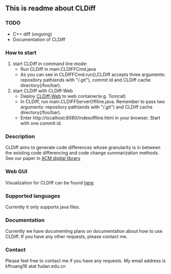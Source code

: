 ## This is readme about CLDiff

### TODO

* C++ diff (ongoing)
* Documentation of CLDiff

### How to start
1. start CLDiff in command line mode:
    * Run CLDiff in main.CLDIFFCmd.java
    * As you can see in CLDIFFCmd.run(),CLDiff accepts three arguments: repository path(ends with "/.git"), commit id and CLDiff cache directory(/foo/bar).
2. start CLDiff with CLDiff-Web
    * Deploy [CLDiff-Web](https://github.com/FudanSELab/CLDIFF-WEB) to web container(e.g. Tomcat)
    * In CLDiff, run main.CLDIFFServerOffline.java. Remember to pass two arguments: repository path(ends with "/.git") and CLDiff cache directory(/foo/bar).
    * Enter http://localhost:8080/indexoffline.html in your browser. Start with one commit id.

### Description
CLDiff aims to generate code differences whose granularity  is in between the existing code differencing and code change summarization methods.
See our paper in [ACM digital library](https://dl.acm.org/citation.cfm?id=3238219)

### Web GUI
Visualization for CLDiff can be found [here](https://github.com/FudanSELab/CLDIFF-WEB).
### Supported languages
Currently it only supports java files.


### Documentation
Currently we have documenting plans on documentation about how to use CLDiff.
If you have any other requests, please contact me.

### Contact
Please feel free to contact me if you have any requests. My email address is kfhuang16 atat fudan.edu.cn